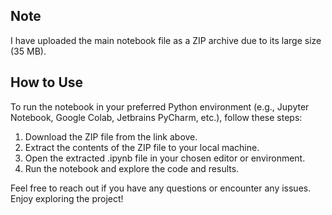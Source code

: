 ## Note

I have uploaded the main notebook file as a ZIP archive due to its large size (35 MB).

## How to Use

To run the notebook in your preferred Python environment (e.g., Jupyter Notebook, Google Colab, Jetbrains PyCharm, etc.), follow these steps:

1. Download the ZIP file from the link above.
2. Extract the contents of the ZIP file to your local machine.
3. Open the extracted .ipynb file in your chosen editor or environment.
4. Run the notebook and explore the code and results.

Feel free to reach out if you have any questions or encounter any issues. Enjoy exploring the project!

